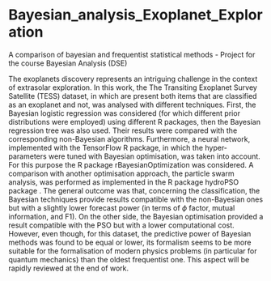 # Bayesian_analysis_Exoplanet_Exploration
A comparison of bayesian and frequentist statistical methods - Project for the course Bayesian Analysis (DSE)


The exoplanets discovery represents an intriguing challenge in the context of extrasolar exploration. In this work, the The Transiting Exoplanet Survey Satellite (TESS) dataset, in which are present both items that are classified as an exoplanet and not, was analysed with different techniques. First, the Bayesian logistic regression was considered (for which different prior distributions were employed) using different R packages, then the Bayesian regression tree was also used. Their results were compared with the corresponding non-Bayesian algorithms. Furthermore, a neural network, implemented with the TensorFlow R package, in which the hyper-parameters were tuned with Bayesian optimisation, was taken into account. For this purpose the R package rBayesianOptimization was considered. A comparison with another optimisation approach, the particle swarm analysis, was performed as implemented in the R package hydroPSO package . The general outcome was that, concerning the classification, the Bayesian techniques provide results compatible with the non-Bayesian ones but with a slightly lower forecast power (in terms of $\phi$ factor, mutual information, and F1). On the other side, the Bayesian optimisation provided a result compatible with the PSO but with a lower computational cost. However, even though, for this dataset, the predictive power of Bayesian methods was found to be equal or lower, its formalism seems to be more suitable for the formalisation of modern physics problems (in particular for quantum mechanics) than the oldest frequentist one. This aspect will be rapidly reviewed at the end of work.
